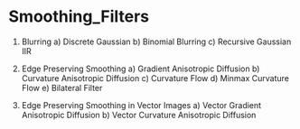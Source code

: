 # Smoothing_Filters

 1. Blurring
   a) Discrete Gaussian
   b) Binomial Blurring
   c) Recursive Gaussian IIR

 2. Edge Preserving Smoothing
   a) Gradient Anisotropic Diffusion
   b) Curvature Anisotropic Diffusion
   c) Curvature Flow
   d) Minmax Curvature Flow
   e) Bilateral Filter

 3. Edge Preserving Smoothing in Vector Images
   a) Vector Gradient Anisotropic Diffusion
   b) Vector Curvature Anisotropic Diffusion

